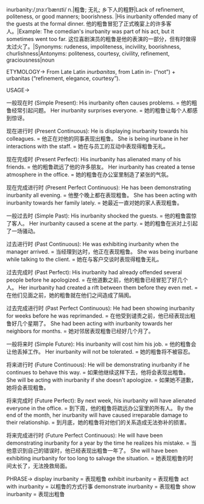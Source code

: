 inurbanity:/ˌɪnɜːrˈbænɪti/
n.|粗鲁; 无礼; 乡下人的粗野|Lack of refinement, politeness, or good manners; boorishness. |His inurbanity offended many of the guests at the formal dinner. 他的粗鲁冒犯了正式晚宴上的许多客人。|Example: The comedian's inurbanity was part of his act, but it sometimes went too far.  这位喜剧演员的粗鲁是他的表演的一部分，但有时做得太过火了。|Synonyms: rudeness, impoliteness, incivility, boorishness, churlishness|Antonyms: politeness, courtesy, civility, refinement, graciousness|noun

ETYMOLOGY->
From Late Latin *inurbanitas*, from Latin in- (“not”) + urbanitas (“refinement, elegance, courtesy”).

USAGE->

一般现在时 (Simple Present):
His inurbanity often causes problems. = 他的粗鲁经常引起问题。
Her inurbanity surprises everyone. = 她的粗鲁让每个人都感到惊讶。

现在进行时 (Present Continuous):
He is displaying inurbanity towards his colleagues. = 他正在对他的同事表现出粗鲁。
She is being inurbane in her interactions with the staff. =  她在与员工的互动中表现得粗鲁无礼。


现在完成时 (Present Perfect):
His inurbanity has alienated many of his friends. = 他的粗鲁疏远了他的许多朋友。
Her inurbanity has created a tense atmosphere in the office. = 她的粗鲁在办公室里制造了紧张的气氛。


现在完成进行时 (Present Perfect Continuous):
He has been demonstrating inurbanity all evening. = 他整个晚上都在表现粗鲁。
She has been acting with inurbanity towards her family lately. = 她最近一直对她的家人表现粗鲁。


一般过去时 (Simple Past):
His inurbanity shocked the guests. = 他的粗鲁震惊了客人。
Her inurbanity caused a scene at the party. = 她的粗鲁在派对上引起了一场骚动。


过去进行时 (Past Continuous):
He was exhibiting inurbanity when the manager arrived. = 当经理到达时，他正在表现粗鲁。
She was being inurbane while talking to the client. =  她在与客户交谈时表现得粗鲁无礼。


过去完成时 (Past Perfect):
His inurbanity had already offended several people before he apologized. = 在他道歉之前，他的粗鲁已经冒犯了好几个人。
Her inurbanity had created a rift between them before they even met. = 在他们见面之前，她的粗鲁就在他们之间造成了隔阂。


过去完成进行时 (Past Perfect Continuous):
He had been showing inurbanity for weeks before he was reprimanded. = 在他受到谴责之前，他已经表现出粗鲁好几个星期了。
She had been acting with inurbanity towards her neighbors for months. = 她对邻居表现粗鲁已经好几个月了。


一般将来时 (Simple Future):
His inurbanity will cost him his job. = 他的粗鲁会让他丢掉工作。
Her inurbanity will not be tolerated. = 她的粗鲁将不被容忍。


将来进行时 (Future Continuous):
He will be demonstrating inurbanity if he continues to behave this way. = 如果他继续这样下去，他将会表现出粗鲁。
She will be acting with inurbanity if she doesn't apologize. = 如果她不道歉，她将会表现粗鲁。


将来完成时 (Future Perfect):
By next week, his inurbanity will have alienated everyone in the office. = 到下周，他的粗鲁将疏远办公室里的所有人。
By the end of the month, her inurbanity will have caused irreparable damage to their relationship. = 到月底，她的粗鲁将对他们的关系造成无法弥补的损害。


将来完成进行时 (Future Perfect Continuous):
He will have been demonstrating inurbanity for a year by the time he realizes his mistake. = 当他意识到自己的错误时，他已经表现出粗鲁一年了。
She will have been exhibiting inurbanity for too long to salvage the situation. = 她表现粗鲁的时间太长了，无法挽救局面。



PHRASE->
display inurbanity = 表现粗鲁
exhibit inurbanity = 表现粗鲁
act with inurbanity =  以粗鲁的方式行事
demonstrate inurbanity = 表现粗鲁
show inurbanity = 表现出粗鲁
